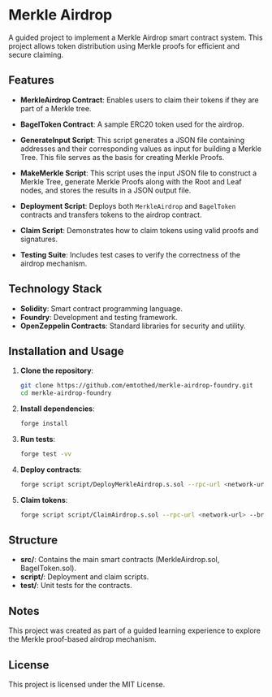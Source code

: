 # Merkle Airdrop

A guided project to implement a Merkle Airdrop smart contract system. This project allows token distribution using Merkle proofs for efficient and secure claiming.

## Features
- **MerkleAirdrop Contract**: Enables users to claim their tokens if they are part of a Merkle tree.
- **BagelToken Contract**: A sample ERC20 token used for the airdrop.
- **GenerateInput Script**: This script generates a JSON file containing addresses and their corresponding values as input for building a Merkle Tree. This file serves as the basis for creating Merkle Proofs.
- **MakeMerkle Script**: This script uses the input JSON file to construct a Merkle Tree, generate Merkle Proofs along with the Root and Leaf nodes, and stores the results in a JSON output file.

- **Deployment Script**: Deploys both `MerkleAirdrop` and `BagelToken` contracts and transfers tokens to the airdrop contract.
- **Claim Script**: Demonstrates how to claim tokens using valid proofs and signatures.
- **Testing Suite**: Includes test cases to verify the correctness of the airdrop mechanism.

## Technology Stack
- **Solidity**: Smart contract programming language.
- **Foundry**: Development and testing framework.
- **OpenZeppelin Contracts**: Standard libraries for security and utility.

## Installation and Usage
1. **Clone the repository**:
    ```bash
    git clone https://github.com/emtothed/merkle-airdrop-foundry.git
    cd merkle-airdrop-foundry
    ```
2. **Install dependencies**:
    ```bash
    forge install
    ```
3. **Run tests**:
    ```bash
    forge test -vv
    ```
4. **Deploy contracts**:
    ```bash
    forge script script/DeployMerkleAirdrop.s.sol --rpc-url <network-url> --broadcast
    ```
5. **Claim tokens**:
    ```bash
    forge script script/ClaimAirdrop.s.sol --rpc-url <network-url> --broadcast
    ```
## Structure
- **src/**: Contains the main smart contracts (MerkleAirdrop.sol, BagelToken.sol).
- **script/**: Deployment and claim scripts.
- **test/**: Unit tests for the contracts.
  
## Notes
This project was created as part of a guided learning experience to explore the Merkle proof-based airdrop mechanism.

## License
This project is licensed under the MIT License.


